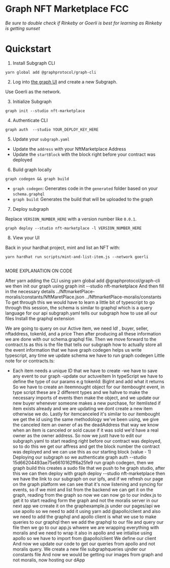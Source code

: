 # Graph NFT Marketplace FCC

_Be sure to double check if Rinkeby or Goerli is best for learning as Rinkeby is getting sunset_

# Quickstart

1. Install Subgraph CLI

```
yarn global add @graphprotocol/graph-cli
```

2. Log into [the graph UI](https://thegraph.com/studio/subgraph) and create a new Subgraph.

Use Goerli as the network.

3. Initialize Subgraph

```
graph init --studio nft-marketplace
```

4. Authenticate CLI

```
graph auth  --studio YOUR_DEPLOY_KEY_HERE
```

5. Update your `subgraph.yaml`

- Update the `address` with your NftMarketplace Address
- Update the `startBlock` with the block right before your contract was deployed

6. Build graph locally

```
graph codegen && graph build
```

- `graph codegen`: Generates code in the `generated` folder based on your `schema.graphql`
- `graph build`: Generates the build that will be uploaded to the graph

7. Deploy subgraph

Replace `VERSION_NUMBER_HERE` with a version number like `0.0.1`.

```
graph deploy --studio nft-marketplace -l VERSION_NUMBER_HERE
```

8. View your UI

Back in your hardhat project, mint and list an NFT with:

```
yarn hardhat run scripts/mint-and-list-item.js --network goerli


```

MORE EXPLANATION ON CODE

After yarn adding the CLI using yarn global add @graphprotocol/graph-cli
we then init our graph using graph init --studio nft-marketplace
And then fill in the necessary details
../NftmarketPlace-moralis/constants/NftMaretPlace.json ../NftmarketPlace-moralis/constants
To get through this we would have to learn a little bit of typescript to go through this session, the schema is similar to graphql which is a query language for our api
subgraph.yaml tells our subgraph how to use all our files
Install the graphql extension

We are going to query on our Active item, we need Id! , buyer, seller, nftaddress, tokenId, and a price
Then after producing all these information we are done with our schema.graphql file.
Then we move forward to the contract.ts as this is the file that tells our subgraph how to actually store all the event information that we have
graph codegen helps us write typescript, any time we update schema we have to run graph codegen
Little note for or contracts.ts:

- Each item needs a unique ID that we have to create
  -we have to save any event to our graph
  -update our actuveItem
  In typeScript we have to define the type of our params e.g tokenId: BigInt and add what it returns
  So we have to create an iteemnought object for our itembought event, in type script these are 2 different types and we hahve to make the necessary imports of events then make the object, and we update our new buyer whenever someone makes a new purchase, for itemlisted if item exists already and we are updating we dont create a new item otherwise we do.
  Lastly for itemcanceled it's similar to our itembought we get the id using the same methodology we've been using, we give the canceled item an owner of as the deadAddress that way we know when an item is canceled or sold cause if it was sold we'd have a real owner as the owner address.
  So now we justt have to edit our subgraph.yaml to start reading right before our contract was deployed, so to do this we get our affress and get the block number the contract was deployed and we can use this as our starting block (value - 1)
  Deploying our subgraph
  so we authenticate
  graph auth --studio 15d66204493ae75e6610162ff6a25fe9
  run graph codegen, then we
  graph build
  this creates a sudo file that we push to he graph studio, after this we can then deploy with
  graph deploy --studio nft-marketplace
  then we have the link to our subgraph on our ipfs, and if we refresh our page on the graph platform we can see that it's now listening and syncing for events, so if we mint and list from the backend we can get it on the graph,
  reading from the graph so now we can now go to our index.js to get it to start reading form the graph and not the moralis server in our next app we crreate it on the graphexample.js under our pages/api
  we use apollo so we need to add it using
  yarn add @apollo/client
  and also we need to add the graphql
  and apollo client is what we use to make queries to our graphql
  then we add the graphql to our file and query our file then we go to our app.js whwere we are wrapping everything with moralis and we need to wrap it also in apollo and we intialise using apollo so we have to import from @apollo/client
  We define our client
  And now we update our code to get our queries from apollo and not moralis query.
  We create a new file subgraphqueries ujnder our constants file
  And now we would be getting our images from graph and not moralis, now hosting our dApp
